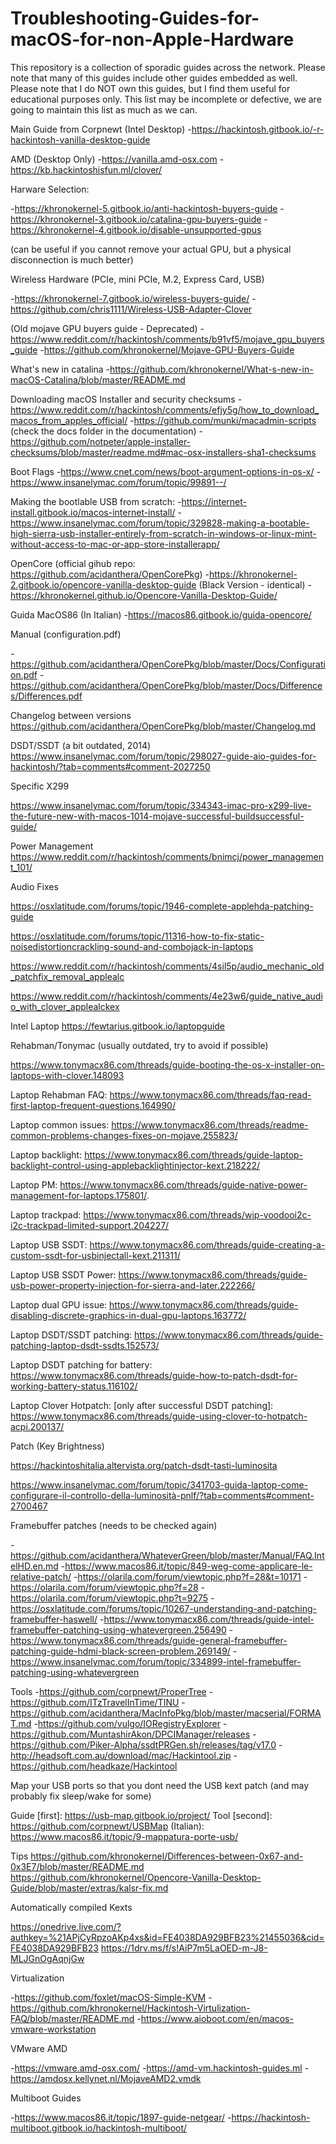 # Troubleshooting-Guides-for-macOS-for-non-Apple-Hardware

This repository is a collection of sporadic guides across the network. Please note that many of this guides include other guides embedded as well. Please note that I do NOT own this guides, but I find them useful for educational purposes only.
This list may be incomplete or defective, we are going to maintain this list as much as we can.

Main Guide from Corpnewt (Intel Desktop)
-https://hackintosh.gitbook.io/-r-hackintosh-vanilla-desktop-guide

AMD (Desktop Only)
-https://vanilla.amd-osx.com
-https://kb.hackintoshisfun.ml/clover/

Harware Selection:

-https://khronokernel-5.gitbook.io/anti-hackintosh-buyers-guide
-https://khronokernel-3.gitbook.io/catalina-gpu-buyers-guide
-https://khronokernel-4.gitbook.io/disable-unsupported-gpus 

(can be useful if you cannot remove your actual GPU, but a physical disconnection is much better)


Wireless Hardware (PCIe, mini PCIe, M.2, Express Card, USB)

-https://khronokernel-7.gitbook.io/wireless-buyers-guide/
-https://github.com/chris1111/Wireless-USB-Adapter-Clover

(Old mojave GPU buyers guide - Deprecated)
-https://www.reddit.com/r/hackintosh/comments/b91vf5/mojave_gpu_buyers_guide
-https://github.com/khronokernel/Mojave-GPU-Buyers-Guide


What's new in catalina
-https://github.com/khronokernel/What-s-new-in-macOS-Catalina/blob/master/README.md


Downloading macOS Installer and security checksums
-https://www.reddit.com/r/hackintosh/comments/efjy5g/how_to_download_macos_from_apples_official/
-https://github.com/munki/macadmin-scripts (check the docs folder in the documentation)
-https://github.com/notpeter/apple-installer-checksums/blob/master/readme.md#mac-osx-installers-sha1-checksums


Boot Flags
-https://www.cnet.com/news/boot-argument-options-in-os-x/
-https://www.insanelymac.com/forum/topic/99891--/


Making the bootlable USB from scratch:
-https://internet-install.gitbook.io/macos-internet-install/
-https://www.insanelymac.com/forum/topic/329828-making-a-bootable-high-sierra-usb-installer-entirely-from-scratch-in-windows-or-linux-mint-without-access-to-mac-or-app-store-installerapp/


OpenCore (official gihub repo: https://github.com/acidanthera/OpenCorePkg)
-https://khronokernel-2.gitbook.io/opencore-vanilla-desktop-guide (Black Version - identical)
-https://khronokernel.github.io/Opencore-Vanilla-Desktop-Guide/

Guida MacOS86 (In Italian)
-https://macos86.gitbook.io/guida-opencore/

Manual (configuration.pdf)

-https://github.com/acidanthera/OpenCorePkg/blob/master/Docs/Configuration.pdf
-https://github.com/acidanthera/OpenCorePkg/blob/master/Docs/Differences/Differences.pdf

Changelog between versions
https://github.com/acidanthera/OpenCorePkg/blob/master/Changelog.md

DSDT/SSDT (a bit outdated, 2014)
https://www.insanelymac.com/forum/topic/298027-guide-aio-guides-for-hackintosh/?tab=comments#comment-2027250


Specific X299

https://www.insanelymac.com/forum/topic/334343-imac-pro-x299-live-the-future-new-with-macos-1014-mojave-successful-buildsuccessful-guide/



Power Management
https://www.reddit.com/r/hackintosh/comments/bnimcj/power_management_101/

Audio Fixes

https://osxlatitude.com/forums/topic/1946-complete-applehda-patching-guide

https://osxlatitude.com/forums/topic/11316-how-to-fix-static-noisedistortioncrackling-sound-and-combojack-in-laptops

https://www.reddit.com/r/hackintosh/comments/4sil5p/audio_mechanic_old_patchfix_removal_applealc

https://www.reddit.com/r/hackintosh/comments/4e23w6/guide_native_audio_with_clover_applealckex


Intel Laptop
https://fewtarius.gitbook.io/laptopguide

Rehabman/Tonymac (usually outdated, try to avoid if possible)

https://www.tonymacx86.com/threads/guide-booting-the-os-x-installer-on-laptops-with-clover.148093

Laptop Rehabman FAQ: https://www.tonymacx86.com/threads/faq-read-first-laptop-frequent-questions.164990/

Laptop common issues: https://www.tonymacx86.com/threads/readme-common-problems-changes-fixes-on-mojave.255823/

Laptop backlight: https://www.tonymacx86.com/threads/guide-laptop-backlight-control-using-applebacklightinjector-kext.218222/

Laptop PM: https://www.tonymacx86.com/threads/guide-native-power-management-for-laptops.175801/.

Laptop trackpad: https://www.tonymacx86.com/threads/wip-voodooi2c-i2c-trackpad-limited-support.204227/

Laptop USB SSDT: https://www.tonymacx86.com/threads/guide-creating-a-custom-ssdt-for-usbinjectall-kext.211311/

Laptop USB SSDT Power: https://www.tonymacx86.com/threads/guide-usb-power-property-injection-for-sierra-and-later.222266/

Laptop dual GPU issue: https://www.tonymacx86.com/threads/guide-disabling-discrete-graphics-in-dual-gpu-laptops.163772/

Laptop DSDT/SSDT patching: https://www.tonymacx86.com/threads/guide-patching-laptop-dsdt-ssdts.152573/

Laptop DSDT patching for battery: https://www.tonymacx86.com/threads/guide-how-to-patch-dsdt-for-working-battery-status.116102/

Laptop Clover Hotpatch: [only after successful DSDT patching]: https://www.tonymacx86.com/threads/guide-using-clover-to-hotpatch-acpi.200137/

Patch (Key Brightness)

https://hackintoshitalia.altervista.org/patch-dsdt-tasti-luminosita

https://www.insanelymac.com/forum/topic/341703-guida-laptop-come-configurare-il-controllo-della-luminosità-pnlf/?tab=comments#comment-2700467


Framebuffer patches (needs to be checked again)

-https://github.com/acidanthera/WhateverGreen/blob/master/Manual/FAQ.IntelHD.en.md
-https://www.macos86.it/topic/849-weg-come-applicare-le-relative-patch/
-https://olarila.com/forum/viewtopic.php?f=28&t=10171
-https://olarila.com/forum/viewtopic.php?f=28
-https://olarila.com/forum/viewtopic.php?t=9275
-https://osxlatitude.com/forums/topic/10267-understanding-and-patching-framebuffer-haswell/
-https://www.tonymacx86.com/threads/guide-intel-framebuffer-patching-using-whatevergreen.256490
-https://www.tonymacx86.com/threads/guide-general-framebuffer-patching-guide-hdmi-black-screen-problem.269149/
-https://www.insanelymac.com/forum/topic/334899-intel-framebuffer-patching-using-whatevergreen

Tools 
-https://github.com/corpnewt/ProperTree
-https://github.com/ITzTravelInTime/TINU
-https://github.com/acidanthera/MacInfoPkg/blob/master/macserial/FORMAT.md
-https://github.com/vulgo/IORegistryExplorer
-https://github.com/MuntashirAkon/DPCIManager/releases
-https://github.com/Piker-Alpha/ssdtPRGen.sh/releases/tag/v17.0
-http://headsoft.com.au/download/mac/Hackintool.zip
-https://github.com/headkaze/Hackintool

Map your USB ports so that you dont need the USB kext patch (and may probably fix sleep/wake for some)

Guide [first]: https://usb-map.gitbook.io/project/
Tool [second]: https://github.com/corpnewt/USBMap
(Italian): https://www.macos86.it/topic/9-mappatura-porte-usb/

Tips 
https://github.com/khronokernel/Differences-between-0x67-and-0x3E7/blob/master/README.md
https://github.com/khronokernel/Opencore-Vanilla-Desktop-Guide/blob/master/extras/kalsr-fix.md

Automatically compiled Kexts

https://onedrive.live.com/?authkey=%21APjCyRpzoAKp4xs&id=FE4038DA929BFB23%21455036&cid=FE4038DA929BFB23
https://1drv.ms/f/s!AiP7m5LaOED-m-J8-MLJGnOgAqnjGw


Virtualization

-https://github.com/foxlet/macOS-Simple-KVM
-https://github.com/khronokernel/Hackintosh-Virtulization-FAQ/blob/master/README.md
-https://www.aioboot.com/en/macos-vmware-workstation

VMware AMD

-https://vmware.amd-osx.com/
-https://amd-vm.hackintosh-guides.ml
-https://amdosx.kellynet.nl/MojaveAMD2.vmdk

Multiboot Guides

-https://www.macos86.it/topic/1897-guide-netgear/
-https://hackintosh-multiboot.gitbook.io/hackintosh-multiboot/
